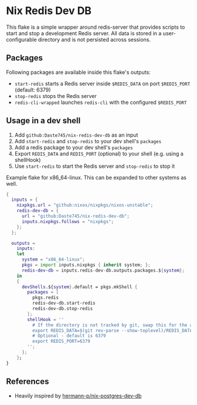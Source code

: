 # Nix Redis Dev DB

This flake is a simple wrapper around redis-server that provides scripts to start and stop a development Redis server. All data is stored in a user-configurable directory and is not persisted across sessions.

## Packages

Following packages are available inside this flake's outputs:

- `start-redis` starts a Redis server inside `$REDIS_DATA` on port `$REDIS_PORT` (default: 6379)
- `stop-redis` stops the Redis server
- `redis-cli-wrapped` launches `redis-cli` with the configured `$REDIS_PORT`

## Usage in a dev shell

1. Add `github:Daste745/nix-redis-dev-db` as an input
2. Add `start-redis` and `stop-redis` to your dev shell's `packages`
3. Add a redis package to your dev shell's `packages`
4. Export `REDIS_DATA` and `REDIS_PORT` (optional) to your shell (e.g. using a shellHook)
5. Use `start-redis` to start the Redis server and `stop-redis` to stop it

Example flake for x86_64-linux. This can be expanded to other systems as well.

```nix
{
  inputs = {
    nixpkgs.url = "github:nixos/nixpkgs/nixos-unstable";
    redis-dev-db = {
      url = "github:Daste745/nix-redis-dev-db";
      inputs.nixpkgs.follows = "nixpkgs";
    };
  };

  outputs =
    inputs:
    let
      system = "x86_64-linux";
      pkgs = import inputs.nixpkgs { inherit system; };
      redis-dev-db = inputs.redis-dev-db.outputs.packages.${system};
    in
    {
      devShells.${system}.default = pkgs.mkShell {
        packages = [
          pkgs.redis
          redis-dev-db.start-redis
          redis-dev-db.stop-redis
        ];
        shellHook = ''
          # If the directory is not tracked by git, swap this for the absolute path to the directory
          export REDIS_DATA=$(git rev-parse --show-toplevel)/REDIS_DATA
          # Optional - default is 6379
          export REDIS_PORT=6379
        '';
      };
    };
}
```

## References

- Heavily inspired by [hermann-p/nix-postgres-dev-db](https://github.com/hermann-p/nix-postgres-dev-db)
